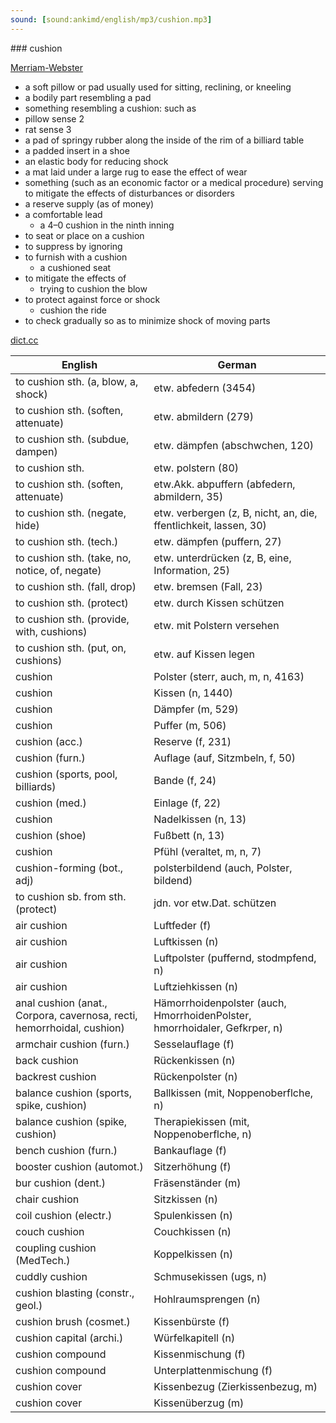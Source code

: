 ```yaml
---
sound: [sound:ankimd/english/mp3/cushion.mp3]
---
```


\### cushion

[Merriam-Webster](https://www.merriam-webster.com/dictionary/cushion)

- a soft pillow or pad usually used for sitting, reclining, or kneeling
- a bodily part resembling a pad
- something resembling a cushion: such as
- pillow sense 2
- rat sense 3
- a pad of springy rubber along the inside of the rim of a billiard table
- a padded insert in a shoe
- an elastic body for reducing shock
- a mat laid under a large rug to ease the effect of wear
- something (such as an economic factor or a medical procedure) serving to mitigate the effects of disturbances or disorders
- a reserve supply (as of money)
- a comfortable lead
    - a 4–0 cushion in the ninth inning
- to seat or place on a cushion
- to suppress by ignoring
- to furnish with a cushion
    - a cushioned seat
- to mitigate the effects of
    - trying to cushion the blow
- to protect against force or shock
    - cushion the ride
- to check gradually so as to minimize shock of moving parts

[dict.cc](https://www.dict.cc/cushion)

| English        | German       |
| -------------- | ------------ |
| to cushion sth. (a, blow, a, shock) | etw. abfedern (3454) |
| to cushion sth. (soften, attenuate) | etw. abmildern (279) |
| to cushion sth. (subdue, dampen) | etw. dämpfen (abschwchen, 120) |
| to cushion sth. | etw. polstern (80) |
| to cushion sth. (soften, attenuate) | etw.Akk. abpuffern (abfedern, abmildern, 35) |
| to cushion sth. (negate, hide) | etw. verbergen (z, B, nicht, an, die, ffentlichkeit, lassen, 30) |
| to cushion sth. (tech.) | etw. dämpfen (puffern, 27) |
| to cushion sth. (take, no, notice, of, negate) | etw. unterdrücken (z, B, eine, Information, 25) |
| to cushion sth. (fall, drop) | etw. bremsen (Fall, 23) |
| to cushion sth. (protect) | etw. durch Kissen schützen |
| to cushion sth. (provide, with, cushions) | etw. mit Polstern versehen |
| to cushion sth. (put, on, cushions) | etw. auf Kissen legen |
| cushion | Polster (sterr, auch, m, n, 4163) |
| cushion | Kissen (n, 1440) |
| cushion | Dämpfer (m, 529) |
| cushion | Puffer (m, 506) |
| cushion (acc.) | Reserve (f, 231) |
| cushion (furn.) | Auflage (auf, Sitzmbeln, f, 50) |
| cushion (sports, pool, billiards) | Bande (f, 24) |
| cushion (med.) | Einlage (f, 22) |
| cushion | Nadelkissen (n, 13) |
| cushion (shoe) | Fußbett (n, 13) |
| cushion | Pfühl (veraltet, m, n, 7) |
| cushion-forming (bot., adj) | polsterbildend (auch, Polster, bildend) |
| to cushion sb. from sth. (protect) | jdn. vor etw.Dat. schützen |
| air cushion | Luftfeder (f) |
| air cushion | Luftkissen (n) |
| air cushion | Luftpolster (puffernd, stodmpfend, n) |
| air cushion | Luftziehkissen (n) |
| anal cushion (anat., Corpora, cavernosa, recti, hemorrhoidal, cushion) | Hämorrhoidenpolster (auch, HmorrhoidenPolster, hmorrhoidaler, Gefkrper, n) |
| armchair cushion (furn.) | Sesselauflage (f) |
| back cushion | Rückenkissen (n) |
| backrest cushion | Rückenpolster (n) |
| balance cushion (sports, spike, cushion) | Ballkissen (mit, Noppenoberflche, n) |
| balance cushion (spike, cushion) | Therapiekissen (mit, Noppenoberflche, n) |
| bench cushion (furn.) | Bankauflage (f) |
| booster cushion (automot.) | Sitzerhöhung (f) |
| bur cushion (dent.) | Fräsenständer (m) |
| chair cushion | Sitzkissen (n) |
| coil cushion (electr.) | Spulenkissen (n) |
| couch cushion | Couchkissen (n) |
| coupling cushion (MedTech.) | Koppelkissen (n) |
| cuddly cushion | Schmusekissen (ugs, n) |
| cushion blasting (constr., geol.) | Hohlraumsprengen (n) |
| cushion brush (cosmet.) | Kissenbürste (f) |
| cushion capital (archi.) | Würfelkapitell (n) |
| cushion compound | Kissenmischung (f) |
| cushion compound | Unterplattenmischung (f) |
| cushion cover | Kissenbezug (Zierkissenbezug, m) |
| cushion cover | Kissenüberzug (m) |

